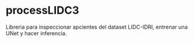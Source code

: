 # processLIDC3
Libreria para inspeccionar apcientes del dataset LIDC-IDRI, entrenar una UNet y hacer inferencia.
